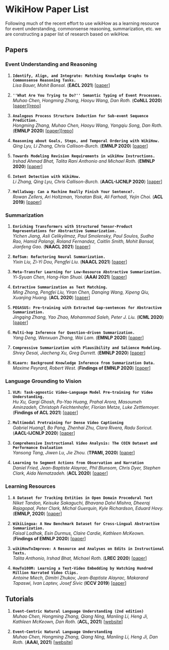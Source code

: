 # WikiHow Paper List
Following much of the recent effort to use wikiHow as a learning resource for event understanding, commonsense reasoning, summarization, etc. we are constructing a paper list of research based on wikiHow.  


## Papers

### Event Understanding and Reasoning

1. **``Identify, Align, and Integrate: Matching Knowledge Graphs to Commonsense Reasoning Tasks.``**  
*Lisa Bauer, Mohit Bansal.* (**EACL 2021**) \[[paper](https://arxiv.org/pdf/2104.10193.pdf)\]  

1. **``''What Are You Trying to Do?'' Semantic Typing of Event Processes.``**  
*Muhao Chen, Hongming Zhang, Haoyu Wang, Dan Roth.* (**CoNLL 2020**) \[[paper](https://arxiv.org/abs/2010.06724)\]\[[repo](http://cogcomp.org/page/publication_view/915)\]

1. **``Analogous Process Structure Induction for Sub-event Sequence Prediction.``**  
*Hongming Zhang, Muhao Chen, Haoyu Wang, Yangqiu Song, Dan Roth.* (**EMNLP 2020**) \[[paper](https://arxiv.org/abs/2010.08525)\]\[[repo](http://cogcomp.org/page/publication_view/910)\]

1. **``Reasoning about Goals, Steps, and Temporal Ordering with WikiHow.``**  
*Qing Lyu, Li Zhang, Chris Callison-Burch.* (**EMNLP 2020**) \[[paper](https://www.cis.upenn.edu/~ccb/publications/reasoning-about-goals-with-wikihow.pdf)\]

1. **``Towards Modeling Revision Requirements in wikiHow Instructions.``**  
*Irshad Ahmad Bhat, Talita Rani Anthonio and Michael Roth.* (**EMNLP 2020**) \[[paper](https://www.aclweb.org/anthology/2020.emnlp-main.675.pdf)\]

1. **``Intent Detection with WikiHow.``**  
*Li Zhang, Qing Lyu, Chris Callison-Burch.* (**AACL-IJCNLP 2020**) \[[paper](https://www.cis.upenn.edu/~ccb/publications/intent-detection-with-wikihow.pdf)\]

1. **``HellaSwag: Can a Machine Really Finish Your Sentence?.``**  
*Rowan Zellers, Ari Holtzman, Yonatan Bisk, Ali Farhadi, Yejin Choi.* (**ACL 2019**) \[[paper](https://arxiv.org/pdf/1905.07830.pdf)\]

### Summarization

1. **``Enriching Transformers with Structured Tensor-Product Representations for Abstractive Summarization.``**  
*Yichen Jiang, Asli Celikyilmaz, Paul Smolensky, Paul Soulos, Sudha Rao, Hamid Palangi, Roland Fernandez, Caitlin Smith, Mohit Bansal, Jianfeng Gao.* (**NAACL 2021**) \[[paper](https://arxiv.org/pdf/2106.01317.pdf)]

1. **``RefSum: Refactoring Neural Summarization.``**  
*Yixin Liu, Zi-Yi Dou, Pengfei Liu.* (**NAACL 2021**) \[[paper](https://arxiv.org/pdf/2104.07210.pdf)]

1. **``Meta-Transfer Learning for Low-Resource Abstractive Summarization.``**  
*Yi-Syuan Chen, Hong-Han Shuai.* (**AAAI 2021**) \[[paper](https://arxiv.org/pdf/2102.09397.pdf)]

1. **``Extractive Summarization as Text Matching.``**  
*Ming Zhong, Pengfei Liu, Yiran Chen, Danqing Wang, Xipeng Qiu, Xuanjing Huang.* (**ACL 2020**) \[[paper](https://arxiv.org/abs/2004.08795)\]

1. **``PEGASUS: Pre-training with Extracted Gap-sentences for Abstractive Summarization.``**  
*Jingqing Zhang, Yao Zhao, Mohammad Saleh, Peter J. Liu.* (**ICML 2020**) \[[paper](https://arxiv.org/pdf/1912.08777.pdf)\]

1. **``Multi-hop Inference for Question-driven Summarization.``**  
*Yang Deng, Wenxuan Zhang, Wai Lam.* (**EMNLP 2020**) \[[paper](https://arxiv.org/abs/2010.03738)\]

1. **``Compressive Summarization with Plausibility and Salience Modeling.``**  
*Shrey Desai, Jiacheng Xu, Greg Durrett.* (**EMNLP 2020**) \[[paper](https://arxiv.org/pdf/2010.07886.pdf)\]

1. **``KLearn: Background Knowledge Inference from Summarization Data.``**  
*Maxime Peyrard, Robert West.* (**Findings of EMNLP 2020**) \[[paper](https://arxiv.org/abs/2010.06213)\]


### Language Grounding to Vision

1. **``VLM: Task-agnostic Video-Language Model Pre-training for Video Understanding.``**  
*Hu Xu, Gargi Ghosh, Po-Yao Huang, Prahal Arora, Masoumeh Aminzadeh, Christoph Feichtenhofer, Florian Metze, Luke Zettlemoyer.* (**Findings of ACL 2021**) \[[paper](https://arxiv.org/pdf/2105.09996.pdf)\] 

1. **``Multimodal Pretraining for Dense Video Captioning``**  
*Gabriel Huang1, Bo Pang, Zhenhai Zhu, Clara Rivera, Radu Soricut.* (**AACL-IJCNLP 2020**) \[[paper](https://arxiv.org/pdf/2011.11760.pdf)\]

1. **``Comprehensive Instructional Video Analysis: The COIN Dataset and Performance Evaluation``**  
*Yansong Tang, Jiwen Lu, Jie Zhou.* (**TPAMI, 2020**) \[[paper](https://arxiv.org/pdf/2003.09392.pdf)\]

1. **``Learning to Segment Actions from Observation and Narration``**  
*Daniel Fried, Jean-Baptiste Alayrac, Phil Blunsom, Chris Dyer, Stephen Clark, Aida Nematzadeh.* (**ACL 2020**) \[[paper](https://arxiv.org/pdf/2005.03684.pdf)\]

### Learning Resources

1. **``A Dataset for Tracking Entities in Open Domain Procedural Text``**  
*Niket Tandon, Keisuke Sakaguchi, Bhavana Dalvi Mishra, Dheeraj Rajagopal, Peter Clark, Michal Guerquin, Kyle Richardson, Eduard Hovy.* (**EMNLP, 2020**) \[[paper](https://arxiv.org/pdf/2011.08092.pdf)\]

1. **``WikiLingua: A New Benchmark Dataset for Cross-Lingual Abstractive Summarization.``**  
*Faisal Ladhak, Esin Durmus, Claire Cardie, Kathleen McKeown.* (**Findings of EMNLP 2020**) \[[paper](https://arxiv.org/abs/2010.03093)\]

1. **``wikiHowToImprove: A Resource and Analyses on Edits in Instructional Texts.``**  
*Talita Anthonio, Irshad Bhat, Michael Roth.* (**LREC 2020**) \[[paper](https://www.aclweb.org/anthology/2020.lrec-1.702/)\]

1. **``HowTo100M: Learning a Text-Video Embedding by Watching Hundred Million Narrated Video Clips.``**  
*Antoine Miech, Dimitri Zhukov, Jean-Baptiste Alayrac, Makarand Tapaswi, Ivan Laptev, Josef Sivic* (**ICCV 2019**) \[[paper](https://arxiv.org/pdf/1906.03327.pdf)\]

## Tutorials
1. **``Event-Centric Natural Language Understanding (2nd edition)``**  
*Muhao Chen, Hongming Zhang, Qiang Ning, Manling Li, Heng Ji, Kathleen McKeown, Dan Roth.* (**ACL, 2021**) \[[website](https://2021.aclweb.org/tutorials/program/)\]

1. **``Event-Centric Natural Language Understanding``**  
*Muhao Chen, Hongming Zhang, Qiang Ning, Manling Li, Heng Ji, Dan Roth.* (**AAAI, 2021**) \[[website](https://cogcomp.seas.upenn.edu/page/tutorial.202102/)\]
